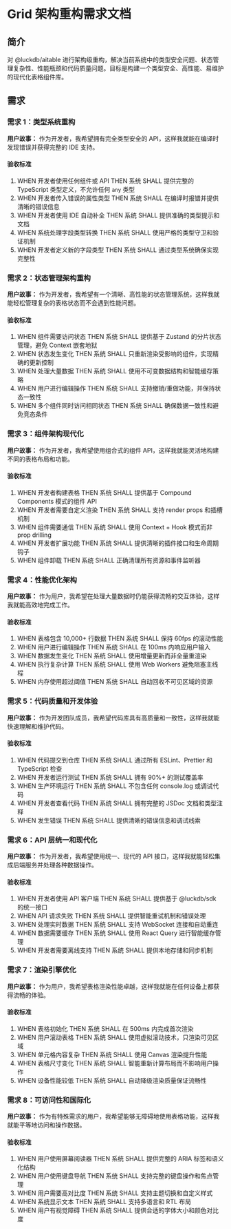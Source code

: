 # Grid 架构重构需求文档

## 简介

对 @luckdb/aitable 进行架构级重构，解决当前系统中的类型安全问题、状态管理复杂性、性能瓶颈和代码质量问题。目标是构建一个类型安全、高性能、易维护的现代化表格组件库。

## 需求

### 需求 1：类型系统重构

**用户故事：** 作为开发者，我希望拥有完全类型安全的 API，这样我就能在编译时发现错误并获得完整的 IDE 支持。

#### 验收标准

1. WHEN 开发者使用任何组件或 API THEN 系统 SHALL 提供完整的 TypeScript 类型定义，不允许任何 `any` 类型
2. WHEN 开发者传入错误的属性类型 THEN 系统 SHALL 在编译时报错并提供清晰的错误信息
3. WHEN 开发者使用 IDE 自动补全 THEN 系统 SHALL 提供准确的类型提示和文档
4. WHEN 系统处理字段类型转换 THEN 系统 SHALL 使用严格的类型守卫和验证机制
5. WHEN 开发者定义新的字段类型 THEN 系统 SHALL 通过类型系统确保实现完整性

### 需求 2：状态管理架构重构

**用户故事：** 作为开发者，我希望有一个清晰、高性能的状态管理系统，这样我就能轻松管理复杂的表格状态而不会遇到性能问题。

#### 验收标准

1. WHEN 组件需要访问状态 THEN 系统 SHALL 提供基于 Zustand 的分片状态管理，避免 Context 嵌套地狱
2. WHEN 状态发生变化 THEN 系统 SHALL 只重新渲染受影响的组件，实现精确的更新控制
3. WHEN 处理大量数据 THEN 系统 SHALL 使用不可变数据结构和智能缓存策略
4. WHEN 用户进行编辑操作 THEN 系统 SHALL 支持撤销/重做功能，并保持状态一致性
5. WHEN 多个组件同时访问相同状态 THEN 系统 SHALL 确保数据一致性和避免竞态条件

### 需求 3：组件架构现代化

**用户故事：** 作为开发者，我希望使用组合式的组件 API，这样我就能灵活地构建不同的表格布局和功能。

#### 验收标准

1. WHEN 开发者构建表格 THEN 系统 SHALL 提供基于 Compound Components 模式的组件 API
2. WHEN 开发者需要自定义渲染 THEN 系统 SHALL 支持 render props 和插槽机制
3. WHEN 组件需要通信 THEN 系统 SHALL 使用 Context + Hook 模式而非 prop drilling
4. WHEN 开发者扩展功能 THEN 系统 SHALL 提供清晰的插件接口和生命周期钩子
5. WHEN 组件卸载 THEN 系统 SHALL 正确清理所有资源和事件监听器

### 需求 4：性能优化架构

**用户故事：** 作为用户，我希望在处理大量数据时仍能获得流畅的交互体验，这样我就能高效地完成工作。

#### 验收标准

1. WHEN 表格包含 10,000+ 行数据 THEN 系统 SHALL 保持 60fps 的滚动性能
2. WHEN 用户进行编辑操作 THEN 系统 SHALL 在 100ms 内响应用户输入
3. WHEN 数据发生变化 THEN 系统 SHALL 使用增量更新而非全量重渲染
4. WHEN 执行复杂计算 THEN 系统 SHALL 使用 Web Workers 避免阻塞主线程
5. WHEN 内存使用超过阈值 THEN 系统 SHALL 自动回收不可见区域的资源

### 需求 5：代码质量和开发体验

**用户故事：** 作为开发团队成员，我希望代码库具有高质量和一致性，这样我就能快速理解和维护代码。

#### 验收标准

1. WHEN 代码提交到仓库 THEN 系统 SHALL 通过所有 ESLint、Prettier 和 TypeScript 检查
2. WHEN 开发者运行测试 THEN 系统 SHALL 拥有 90%+ 的测试覆盖率
3. WHEN 生产环境运行 THEN 系统 SHALL 不包含任何 console.log 或调试代码
4. WHEN 开发者查看代码 THEN 系统 SHALL 拥有完整的 JSDoc 文档和类型注释
5. WHEN 发生错误 THEN 系统 SHALL 提供清晰的错误信息和调试线索

### 需求 6：API 层统一和现代化

**用户故事：** 作为开发者，我希望使用统一、现代的 API 接口，这样我就能轻松集成后端服务并处理各种数据操作。

#### 验收标准

1. WHEN 开发者使用 API 客户端 THEN 系统 SHALL 提供基于 @luckdb/sdk 的统一接口
2. WHEN API 请求失败 THEN 系统 SHALL 提供智能重试机制和错误处理
3. WHEN 处理实时数据 THEN 系统 SHALL 支持 WebSocket 连接和自动重连
4. WHEN 数据需要缓存 THEN 系统 SHALL 使用 React Query 进行智能缓存管理
5. WHEN 开发者需要离线支持 THEN 系统 SHALL 提供本地存储和同步机制

### 需求 7：渲染引擎优化

**用户故事：** 作为用户，我希望表格渲染性能卓越，这样我就能在任何设备上都获得流畅的体验。

#### 验收标准

1. WHEN 表格初始化 THEN 系统 SHALL 在 500ms 内完成首次渲染
2. WHEN 用户滚动表格 THEN 系统 SHALL 使用虚拟滚动技术，只渲染可见区域
3. WHEN 单元格内容复杂 THEN 系统 SHALL 使用 Canvas 渲染提升性能
4. WHEN 表格尺寸变化 THEN 系统 SHALL 智能重新计算布局而不影响用户操作
5. WHEN 设备性能较低 THEN 系统 SHALL 自动降级渲染质量保证流畅性

### 需求 8：可访问性和国际化

**用户故事：** 作为有特殊需求的用户，我希望能够无障碍地使用表格功能，这样我就能平等地访问和操作数据。

#### 验收标准

1. WHEN 用户使用屏幕阅读器 THEN 系统 SHALL 提供完整的 ARIA 标签和语义化结构
2. WHEN 用户使用键盘导航 THEN 系统 SHALL 支持完整的键盘操作和焦点管理
3. WHEN 用户需要高对比度 THEN 系统 SHALL 支持主题切换和自定义样式
4. WHEN 系统显示文本 THEN 系统 SHALL 支持多语言和 RTL 布局
5. WHEN 用户有视觉障碍 THEN 系统 SHALL 提供合适的字体大小和颜色对比度